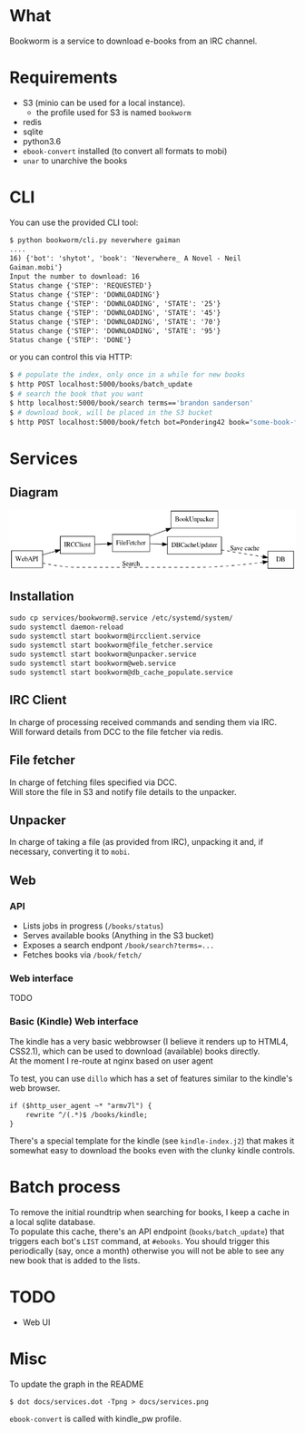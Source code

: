 # What

Bookworm is a service to download e-books from an IRC channel.

# Requirements

* S3 (minio can be used for a local instance).
    * the profile used for S3 is named `bookworm`
* redis
* sqlite
* python3.6
* `ebook-convert` installed (to convert all formats to mobi)
* `unar` to unarchive the books

# CLI

You can use the provided CLI tool:

```
$ python bookworm/cli.py neverwhere gaiman
....
16) {'bot': 'shytot', 'book': 'Neverwhere_ A Novel - Neil Gaiman.mobi'}
Input the number to download: 16
Status change {'STEP': 'REQUESTED'}
Status change {'STEP': 'DOWNLOADING'}
Status change {'STEP': 'DOWNLOADING', 'STATE': '25'}
Status change {'STEP': 'DOWNLOADING', 'STATE': '45'}
Status change {'STEP': 'DOWNLOADING', 'STATE': '70'}
Status change {'STEP': 'DOWNLOADING', 'STATE': '95'}
Status change {'STEP': 'DONE'}
```

or you can control this via HTTP:

```bash
$ # populate the index, only once in a while for new books
$ http POST localhost:5000/books/batch_update
$ # search the book that you want
$ http localhost:5000/book/search terms=='brandon sanderson'
$ # download book, will be placed in the S3 bucket
$ http POST localhost:5000/book/fetch bot=Pondering42 book="some-book-from the index"
```

# Services

## Diagram

![](docs/services.png)

## Installation

```
sudo cp services/bookworm@.service /etc/systemd/system/
sudo systemctl daemon-reload
sudo systemctl start bookworm@ircclient.service
sudo systemctl start bookworm@file_fetcher.service
sudo systemctl start bookworm@unpacker.service
sudo systemctl start bookworm@web.service
sudo systemctl start bookworm@db_cache_populate.service
```

## IRC Client
In charge of processing received commands and sending them via IRC.  
Will forward details from DCC to the file fetcher via redis.

## File fetcher
In charge of fetching files specified via DCC.  
Will store the file in S3 and notify file details to the unpacker.

## Unpacker
In charge of taking a file (as provided from IRC), unpacking it and, if necessary, converting it to `mobi`.

## Web

### API

* Lists jobs in progress (`/books/status`)
* Serves available books (Anything in the S3 bucket)
* Exposes a search endpont `/book/search?terms=...`
* Fetches books via `/book/fetch/`


### Web interface
TODO

### Basic (Kindle) Web interface
The kindle has a very basic webbrowser (I believe it renders up to HTML4, CSS2.1), which can be used to download (available) books directly.  
At the moment I re-route at nginx based on user agent

To test, you can use `dillo` which has a set of features similar to the kindle's web browser.

```
if ($http_user_agent ~* "armv7l") {
    rewrite ^/(.*)$ /books/kindle;
}
```

There's a special template for the kindle (see `kindle-index.j2`) that makes it
somewhat easy to download the books even with the clunky kindle controls.

# Batch process

To remove the initial roundtrip when searching for books, I keep a cache in a
local sqlite database.  
To populate this cache, there's an API endpoint (`books/batch_update`) that triggers each bot's `LIST` command, at `#ebooks`.
You should trigger this periodically (say, once a month) otherwise you will not be able to see any new book that is added to the lists.


# TODO

* Web UI 

# Misc

To update the graph in the README
```
$ dot docs/services.dot -Tpng > docs/services.png
```

`ebook-convert` is called with kindle\_pw profile.
